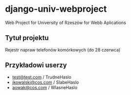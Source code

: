 # django-univ-webproject
Web Project for University of Rzeszów for Webb Aplications

## Tytuł projektu
Rejestr napraw telefonów komórkowych (do 28 czerwca)

## Przykładowi userzy
+ test@test.com / TrudneHaslo
+ jkowalski@cos.com / SlabeHaslo
+ aowak@cos.com / WlasneHaslo
